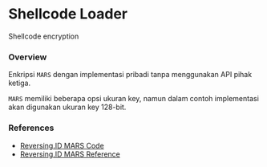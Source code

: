 # Shellcode Loader

Shellcode encryption

### Overview

Enkripsi `MARS` dengan implementasi pribadi tanpa menggunakan API pihak ketiga.

`MARS` memiliki beberapa opsi ukuran key, namun dalam contoh implementasi akan digunakan ukuran key 128-bit.

### References

- [Reversing.ID MARS Code](https://github.com/ReversingID/Crypto-Reference/blob/master/Codes/Cipher/Block/MARS/code.c)
- [Reversing.ID MARS Reference](https://github.com/ReversingID/Crypto-Reference/blob/master/References/Modern/Block-Cipher/MARS)

